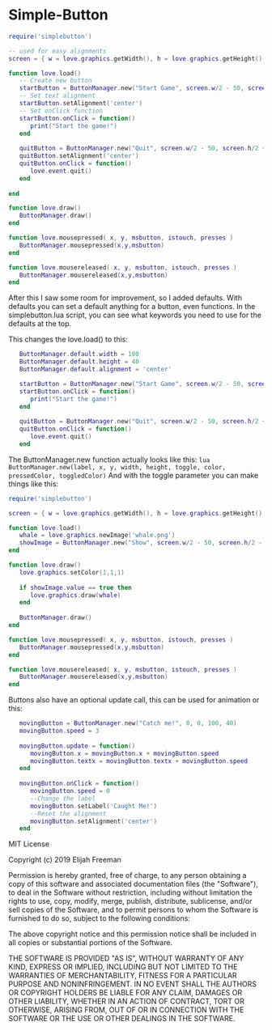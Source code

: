 # Simple-Button

```lua
require('simplebutton')

-- used for easy alignments
screen = { w = love.graphics.getWidth(), h = love.graphics.getHeight() }

function love.load()
   -- Create new button
   startButton = ButtonManager.new("Start Game", screen.w/2 - 50, screen.h/2 - 20, 100, 40)
   -- Set text alignment
   startButton.setAlignment('center')
   -- Set onClick function
   startButton.onClick = function()
      print("Start the game!")
   end
	
   quitButton = ButtonManager.new("Quit", screen.w/2 - 50, screen.h/2 + 30, 100, 40)
   quitButton.setAlignment('center')
   quitButton.onClick = function()
      love.event.quit()
   end
	
end

function love.draw()
   ButtonManager.draw()
end

function love.mousepressed( x, y, msbutton, istouch, presses )
   ButtonManager.mousepressed(x,y,msbutton)
end

function love.mousereleased( x, y, msbutton, istouch, presses )
   ButtonManager.mousereleased(x,y,msbutton)
end
```

After this I saw some room for improvement, so I added defaults.
With defaults you can set a default anything for a button, even functions.
In the simplebutton.lua script, you can see what keywords you need to use for the defaults at the top.

This changes the love.load() to this:

```lua
   ButtonManager.default.width = 100
   ButtonManager.default.height = 40
   ButtonManager.default.alignment = 'center'

   startButton = ButtonManager.new("Start Game", screen.w/2 - 50, screen.h/2 - 20)
   startButton.onClick = function()
      print("Start the game!")
   end
	
   quitButton = ButtonManager.new("Quit", screen.w/2 - 50, screen.h/2 + 30)
   quitButton.onClick = function()
      love.event.quit()
   end
```

The ButtonManager.new function actually looks like this:
```lua ButtonManager.new(label, x, y, width, height, toggle, color, pressedColor, toggledColor)```
And with the toggle parameter you can make things like this:

```lua
require('simplebutton')

screen = { w = love.graphics.getWidth(), h = love.graphics.getHeight() }

function love.load()
   whale = love.graphics.newImage('whale.png')
   showImage = ButtonManager.new("Show", screen.w/2 - 50, screen.h/2 - 20, 100, 40, true)
end

function love.draw()
   love.graphics.setColor(1,1,1)
	
   if showImage.value == true then
      love.graphics.draw(whale)
   end
   
   ButtonManager.draw()
end

function love.mousepressed( x, y, msbutton, istouch, presses )
   ButtonManager.mousepressed(x,y,msbutton)
end

function love.mousereleased( x, y, msbutton, istouch, presses )
   ButtonManager.mousereleased(x,y,msbutton)
end
```

Buttons also have an optional update call, this can be used for animation or this:

```lua
   movingButton = ButtonManager.new("Catch me!", 0, 0, 100, 40)
   movingButton.speed = 3
	
   movingButton.update = function()
      movingButton.x = movingButton.x + movingButton.speed 
      movingButton.textx = movingButton.textx + movingButton.speed 
   end
	
   movingButton.onClick = function()
      movingButton.speed = 0
      --Change the label
      movingButton.setLabel('Caught Me!')
      --Reset the alignment
      movingButton.setAlignment('center')
   end
```

MIT License

Copyright (c) 2019 Elijah Freeman

Permission is hereby granted, free of charge, to any person obtaining a copy
of this software and associated documentation files (the "Software"), to deal
in the Software without restriction, including without limitation the rights
to use, copy, modify, merge, publish, distribute, sublicense, and/or sell
copies of the Software, and to permit persons to whom the Software is
furnished to do so, subject to the following conditions:

The above copyright notice and this permission notice shall be included in all
copies or substantial portions of the Software.

THE SOFTWARE IS PROVIDED "AS IS", WITHOUT WARRANTY OF ANY KIND, EXPRESS OR
IMPLIED, INCLUDING BUT NOT LIMITED TO THE WARRANTIES OF MERCHANTABILITY,
FITNESS FOR A PARTICULAR PURPOSE AND NONINFRINGEMENT. IN NO EVENT SHALL THE
AUTHORS OR COPYRIGHT HOLDERS BE LIABLE FOR ANY CLAIM, DAMAGES OR OTHER
LIABILITY, WHETHER IN AN ACTION OF CONTRACT, TORT OR OTHERWISE, ARISING FROM,
OUT OF OR IN CONNECTION WITH THE SOFTWARE OR THE USE OR OTHER DEALINGS IN THE
SOFTWARE.
